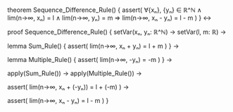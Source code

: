 theorem Sequence_Difference_Rule() {
  assert(
    ∀{xₙ}, {yₙ} ∈ ℝ^ℕ ∧
    lim(n→∞, xₙ) = l ∧
    lim(n→∞, yₙ) = m
    ⇒
    lim(n→∞, xₙ - yₙ) = l - m
  )
} ↔

proof Sequence_Difference_Rule() {
  setVar(xₙ, yₙ: ℝ^ℕ) →
  setVar(l, m: ℝ) →
  
  lemma Sum_Rule() {
    assert(
      lim(n→∞, xₙ + yₙ) = l + m
    )
  } →
  
  lemma Multiple_Rule() {
    assert(
      lim(n→∞, -yₙ) = -m
    )
  } →
  
  apply(Sum_Rule()) →
  apply(Multiple_Rule()) →
  
  assert(
    lim(n→∞, xₙ + (-yₙ)) = l + (-m)
  ) →
  
  assert(
    lim(n→∞, xₙ - yₙ) = l - m
  )
}